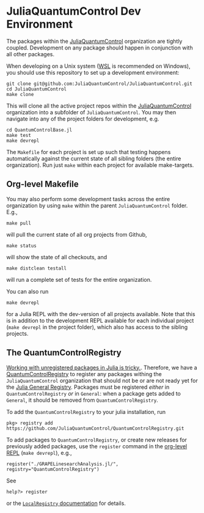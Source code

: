 # JuliaQuantumControl Dev Environment

The packages within the [JuliaQuantumControl][] organization are tightly coupled. Development on any package should happen in conjunction with all other packages.

When developing on a Unix system ([WSL](https://docs.microsoft.com/en-us/windows/wsl/) is recommended on Windows), you should use this repository to set up a development environment:

```
git clone git@github.com:JuliaQuantumControl/JuliaQuantumControl.git
cd JuliaQuantumControl
make clone
```

This will clone all the active project repos within the [JuliaQuantumControl][] organization into a subfolder of `JuliaQuantumControl`. You may then navigate into any of the project folders for development, e.g.

```
cd QuantumControlBase.jl
make test
make devrepl
```

The `Makefile` for each project is set up such that testing happens automatically against the current state of all sibling folders (the entire organization). Run just `make` within each project for available make-targets.


## Org-level Makefile

You may also perform some development tasks across the entire organization by using `make` within the parent `JuliaQuantumControl` folder. E.g.,

```
make pull
```

will pull the current state of all org projects from Github,

```
make status
```

will show the state of all checkouts, and

```
make distclean testall
```

will run a complete set of tests for the entire organization.

You can also run

```
make devrepl
```

for a Julia REPL with the dev-version of all projects available. Note that this is in addition to the development REPL available for each individual project (`make devrepl` in the project folder), which also has access to the sibling projects.


## The QuantumControlRegistry

[Working with unregistered packages in Julia is tricky.](https://discourse.julialang.org/t/cant-figure-out-how-to-dev-install-unregistered-package/70298). Therefore, we have a [QuantumControlRegistry](https://github.com/JuliaQuantumControl/QuantumControlRegistry) to register any packages withing the `JuliaQuantumControl` organization that should not be or are not ready yet for the [Julia General Registry](https://github.com/JuliaRegistries/General). Packages must be registered *either* in `QuantumControlRegistry` *or* in `General`: when a package gets added to `General`, it should be removed from `QuantumControlRegistry`.

To add the `QuantumControlRegistry` to your julia installation, run

~~~
pkg> registry add https://github.com/JuliaQuantumControl/QuantumControlRegistry.git
~~~

To add packages to `QuantumControlRegistry`, or create new releases for previously added packages, use the `register` command in the [org-level REPL](#org-level-makefile) (`make devrepl`), e.g.,

~~~
register("./GRAPELinesearchAnalysis.jl/", registry="QuantumControlRegistry")
~~~

See
~~~
help?> register
~~~

or the [`LocalRegistry` documentation](https://github.com/GunnarFarneback/LocalRegistry.jl#readme) for details.


[JuliaQuantumControl]: https://github.com/JuliaQuantumControl
